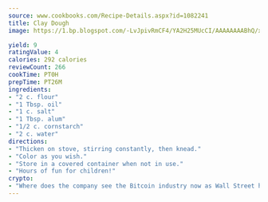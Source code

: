 ```yaml
---
source: www.cookbooks.com/Recipe-Details.aspx?id=1082241
title: Clay Dough
image: https://1.bp.blogspot.com/-LvJpivRmCF4/YA2H25MUcCI/AAAAAAAABhQ/xgndXuMf7Zopp5S4RExCblnSp5YGujfSQCLcBGAsYHQ/s320/8.png

yield: 9
ratingValue: 4
calories: 292 calories
reviewCount: 266
cookTime: PT0H
prepTime: PT26M
ingredients:
- "2 c. flour"
- "1 Tbsp. oil"
- "1 c. salt"
- "1 Tbsp. alum"
- "1/2 c. cornstarch"
- "2 c. water"
directions:
- "Thicken on stove, stirring constantly, then knead."
- "Color as you wish."
- "Store in a covered container when not in use."
- "Hours of fun for children!"
crypto:
- "Where does the company see the Bitcoin industry now as Wall Street has begun to embrace it and what was the turning point that legitimatized Bitcoin?"
---
```

